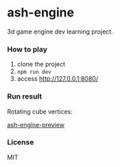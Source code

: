 # ash-engine

3d game engine dev learning project.

### How to play
1. clone the project
2. `npm run dev`
3. access http://127.0.0.1:8080/

### Run result

Rotating cube vertices:

[ash-engine-preview](https://codesandbox.io/s/r5llm4lwjq)

### License
MIT

